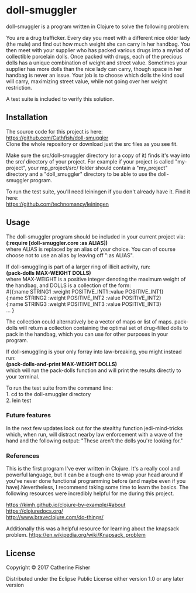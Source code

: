 # doll-smuggler

doll-smuggler is a program written in Clojure to solve the following problem:

You are a drug trafficker. Every day you meet with a different nice older lady (the mule) and find out how much weight she can carry in her handbag. You then meet with your supplier who has packed various drugs into a myriad of collectible porcelain dolls. Once packed with drugs, each of the precious dolls has a unique combination of weight and street value. Sometimes your supplier has more dolls than the nice lady can carry, though space in her handbag is never an issue. Your job is to choose which dolls the kind soul will carry, maximizing street value, while not going over her weight restriction.

A test suite is included to verify this solution.

## Installation

The source code for this project is here:
<br/>https://github.com/Cathfish/doll-smuggler<br/>
Clone the whole repository or download just the src files as you see fit.

Make sure the src/doll-smuggler directory (or a copy of it) finds it's way into the src/ directory of your project. For example if your project is called "my-project", your mp_project/src/ folder should contain a "my_project" directory and a "doll_smuggler" directory to be able to use the doll-smuggler program.

To run the test suite, you'll need leiningen if you don't already have it. Find it here:
       <br/> https://github.com/technomancy/leiningen

## Usage

The doll-smuggler program should be included in your current project via:
<br/><b> (:require [doll-smuggler.core :as ALIAS])</b><br/>
where ALIAS is replaced by an alias of your choice. You can of course choose not to use an alias by leaving off ":as ALIAS".

If doll-smuggling is part of a larger ring of illicit activity, run:
<br/><b> (pack-dolls MAX-WEIGHT DOLLS)</b> <br/>
where MAX-WEIGHT is a positive integer denoting the maximum weight of the handbag, and DOLLS is a collection of the form:
<br/>#{{:name STRING1 :weight POSITIVE_INT1 :value POSITIVE_INT1}
<br/>  {:name STRING2 :weight POSITIVE_INT2 :value POSITIVE_INT2}
<br/>  {:name STRING3 :weight POSITIVE_INT3 :value POSITIVE_INT3}
<br/>  ...								 }

The collection could alternatively be a vector of maps or list of maps. pack-dolls will return a collection containing the optimal set of drug-filled dolls to pack in the handbag, which you can use for other purposes in your program.

If doll-smuggling is your only forray into law-breaking, you might instead run:
<br/> <b>(pack-dolls-and-print MAX-WEIGHT DOLLS)</b> <br/>
which will run the pack-dolls function and will print the results directly to your terminal.

To run the test suite from the command line:<br/>
	1. cd to the doll-smuggler directory <br/>
	2. lein test

### Future features

In the next few updates look out for the stealthy function jedi-mind-tricks which, when run, will distract nearby law enforcement with a wave of the hand and the following output:
	"These aren't the dolls you're looking for."

### References

This is the first program I've ever written in Clojure. It's a really cool and powerful language, but it can be a tough one to wrap your head around if you've never done functional programming before (and maybe even if you have).Nevertheless, I recommend taking some time to learn the basics. The following resources were incredibly helpful for me during this project.

https://kimh.github.io/clojure-by-example/#about<br/>
https://clojuredocs.org/<br/>
http://www.braveclojure.com/do-things/<br/>

Additionally this was a helpful resource for learning about the knapsack problem.
https://en.wikipedia.org/wiki/Knapsack_problem

## License

Copyright © 2017 Catherine Fisher

Distributed under the Eclipse Public License either version 1.0 or any later version
